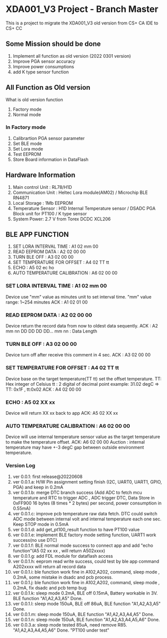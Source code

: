 # XDA001_V3 Project - Branch Master

 This is a project to migrate the XDA001_V3 old version from CS+ CA IDE to CS+ CC

## Some Mission should be done  

1. Implement all function as old version (2022 0301 version)
2. Improve PGA sensor accuracy
3. Improve power consumptions 
4. add K type sensor function

## All Function as Old version 
What is old version function
1. Factory mode 
2. Normal mode

### In Factory mode 
1. Calibrartion PGA sensor parameter 
2. Set BLE mode
3. Set Lora mode
4. Test EEPROM
5. Store Board information in DataFlash 

## Hardware Information
1. Main control Unit : RL78/H1D
2. Communication Unit : Heltec Lora module(AM02) / Microchip BLE RN4871
3. Local Storage : 1Mb  EEPROM
4. Temperature Sensor : H1D Internal Temperature sensor / DSADC PGA Block unit for PT100 / K type sensor
5. System Power: 2.7 V  from Torex DCDC XCL206

## BLE APP FUNCTION
1. SET LORA INTERVAL TIME : A1 02 mm 00
2. READ EEPROM DATA : A2 02 00 00
3. TURN BLE OFF : A3 02 00 00
4. SET TEMPERATURE FOR OFFSET : A4 02 TT tt
5. ECHO : A5 02 ec ho
6. AUTO TEMPERATURE CALIBRATION : A6 02 00 00

### SET LORA INTERVAL TIME : A1 02 mm 00
Device use "mm" value as minutes unit to set interval time. 
"mm" value range: 1~254 minutes 
ACK : A1 02 01 00
### READ EEPROM DATA : A2 02 00 00
Device return the record data from now to oldest data sequently.
ACK : A2 mm nn DD DD DD DD...
mm nn : Data Length 
### TURN BLE OFF : A3 02 00 00
Device turn off after receive this comment in 4 sec.
ACK : A3 02 00 00
### SET TEMPERATURE FOR OFFSET : A4 02 TT tt
Device base on the target temperature(TT tt) set the offset temperature. 
TT: Hex integer of Celsius 
tt : 2 digital of decimal point 
example: 
31.02 degC => TT: 0x1F , tt:0x02
ACK : A4 02 00 00
### ECHO : A5 02 XX xx
Device will return XX xx back to app
ACK: A5 02 XX xx  
### AUTO TEMPERATURE CALIBRATION : A6 02 00 00
Device will use internal temperature sensor value as the target temperature to make the temperature offset. 
ACK: A6 02 00 00
Auction : internal temperature may have +-3 degC gap between outside environment temperature. 

### Version Log
1. ver 0.0.1: first release@20220608 
2. ver 0.0.1.a: H/W Pin assignment setting finish (I2C, UART0, UART1, GPIO, PGA) and keep in 0.2mA
3. ver 0.0.1.b: merge DTC branch success (Add ADC to fetch mcu temperature and RTC to trigger ADC , ADC trigger DTC, Data Store in 0xFF900 16 bytes (8 times * 2 bytes) per second, power consumption in 0.55mA)
4. ver 0.0.1.c: improve pcb temperature raw data fetch. DTC could switch ADC mode between internal volt and internal temperature each one sec. Keep STOP mode in 0.5mA 
5. ver 0.0.1.d: add get_pt100_result function to have PT100 value
6. ver 0.0.1.e: implement BLE factory mode setting function, UART1 work success(no use DTC)
7. ver 0.0.1.f: BLE normal mode success to connect app and add "echo function"(A5 02 xx xx , will return A502xxxx) 
8. ver 0.0.1.g: add FDL module for dataflash access
9. ver 0.0.1.h: eeprom read write success, could test by ble app command A202xxxx will return all record data
10. ver 0.0.1.i: ble function work fine in A102,A202, command, sleep mode , 0.2mA, some mistake in dsadc and pcb process.  
11. ver 0.0.1.j: ble function work fine in A102,A202, command, sleep mode , 0.2mA, fix dsadc and pcb temp bug 
12. ver 0.0.1.k: sleep mode 0.2mA, BLE off 0.15mA, Battery workable in 3V. BLE function "A1,A2,A3,A5" Done.
13. ver 0.0.1.l: sleep mode 150uA, BLE off 86uA, BLE function "A1,A2,A3,A5" Done.
14. ver 0.0.1.m: sleep mode 150uA, BLE function "A1,A2,A3,A4,A5" Done.
15. ver 0.0.1.n: sleep mode 150uA, BLE function "A1,A2,A3,A4,A5,A6" Done.
16. ver 0.0.3.a: sleep mode tested 85uA, need remove R85. "A1,A2,A3,A4,A5,A6" Done. "PT100 under test"
   